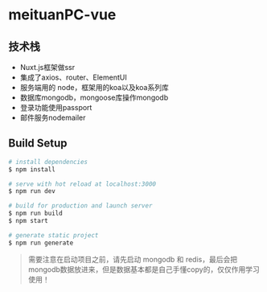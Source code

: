 # meituanPC-vue

## 技术栈
- Nuxt.js框架做ssr
- 集成了axios、router、ElementUI
- 服务端用的 node，框架用的koa以及koa系列库
- 数据库mongodb，mongoose库操作mongodb
- 登录功能使用passport
- 邮件服务nodemailer

## Build Setup

```bash
# install dependencies
$ npm install

# serve with hot reload at localhost:3000
$ npm run dev

# build for production and launch server
$ npm run build
$ npm start

# generate static project
$ npm run generate
```

> 需要注意在启动项目之前，请先启动 mongodb 和 redis，最后会把mongodb数据放进来，但是数据基本都是自己手懂copy的，仅仅作用学习使用！

